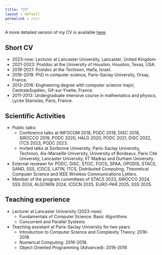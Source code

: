 ```yaml
---
title: "CV"
layout : default
permalink : /cv/
---
```


A more detailed version of my CV is available [here](../assets/cv.pdf).

## Short CV

* 2023-now: Lecturer at Lancaster University, Lancaster, United Kingdom
* 2021-2023: Postdoc at the University of Houston, Houston, Texas, USA.
* 2019-2021: Postdoc at the Technion, Haifa, Israel.
* 2016-2019: PhD in computer science, Paris-Saclay University, Orsay, France.
* 2013-2016: Engineering degree with computer science major, CentraleSupélec, Gif-sur-Yvette, France.
* 2011-2013: Undergraduate intensive course in mathematics and physics, Lycée Stanislas, Paris, France.

## Scientific Activities

* Public talks:
	* Conference talks at INFOCOM 2018, PODC 2018, DISC 2018, SIROCCO 2019, PODC 2020, HALG 2020, PODC 2021, DISC 2022, ITCS 2023, PODC 2023.
	* Invited talks at Sorbonne University, Paris-Saclay University, Technion, Aix-Marseille University, University of Bordeaux, Paris Cité University, Lancaster University, IIT Madras and Durham University.
* External reviewer for PODC, DISC, STOC, FOCS, SPAA, OPODIS, STACS, SAND, SSS, ICDCS, LATIN, ITCS, Distributed Computing, Theoretical Computer Science and IEEE Wireless Communications Letters.
* Member of the program committees of STACS 2023, SIROCCO 2024, SSS 2024, ALGOWIN 2024, ICDCN 2025, EURO-PAR 2025, SSS 2025.

## Teaching experience

* Lecturer at Lancaster University (2023-now):
	* Fundamentals of Computer Science: Basic Algorithms
	* Concurrent and Parallel Systems  
* Teaching assistant at Paris-Saclay University for two years:
	* Introduction to Computer Science and Complexity Theory: 2016-2018
	* Numerical Computing: 2016-2018.
	* Object Oriented Programming (Advanced): 2016-2018
